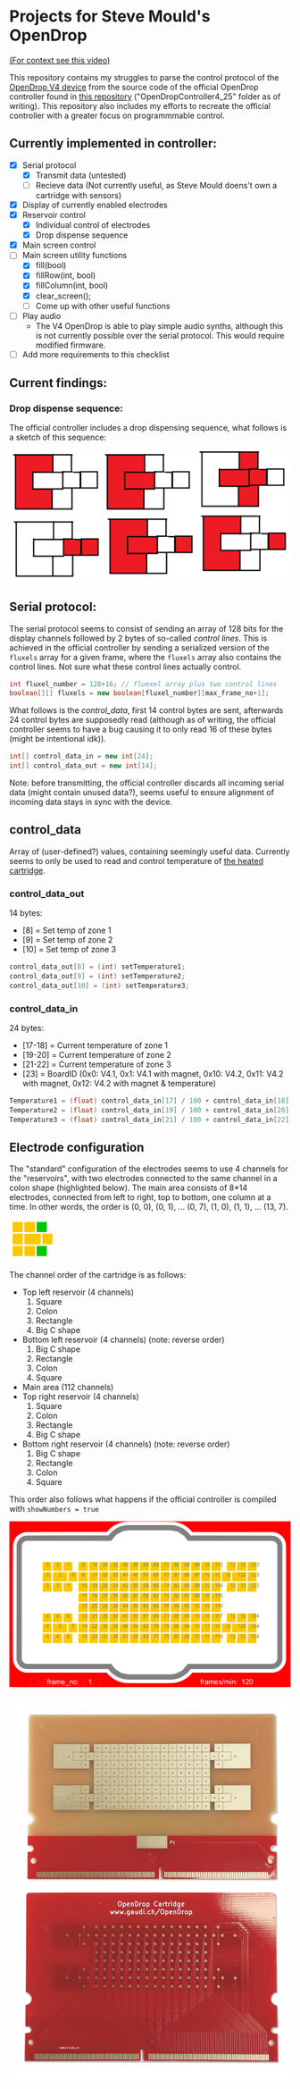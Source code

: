 # Projects for Steve Mould's OpenDrop

[(For context see this video)](https://www.youtube.com/watch?v=rf-efIZI_Dg)

This repository contains my struggles to parse the control protocol of the [OpenDrop V4 device](https://gaudishop.ch/index.php/product-category/opendrop/) from the source code of the official OpenDrop controller found in [this repository](https://github.com/GaudiLabs/OpenDrop) ("OpenDropController4_25" folder as of writing). This repository also includes my efforts to recreate the official controller with a greater focus on programmmable control.

## Currently implemented in controller:

- [x] Serial protocol
  - [x] Transmit data (untested)
  - [ ] Recieve data (Not currently useful, as Steve Mould doens't own a cartridge with sensors)
- [x] Display of currently enabled electrodes
- [x] Reservoir control
  - [x] Individual control of electrodes
  - [x] Drop dispense sequence
- [x] Main screen control
- [ ] Main screen utility functions
  - [x] fill(bool)
  - [x] fillRow(int, bool)
  - [x] fillColumn(int, bool)
  - [x] clear_screen();
  - [ ] Come up with other useful functions
- [ ] Play audio
  - The V4 OpenDrop is able to play simple audio synths, although this is not currently possible over the serial protocol. This would require modified firmware.
- [ ] Add more requirements to this checklist

## Current findings:

### Drop dispense sequence:

The official controller includes a drop dispensing sequence, what follows is a sketch of this sequence:

![Sketch of the drop dispensing sequence](docsMedia/dispense.png)

## Serial protocol:

The serial protocol seems to consist of sending an array of 128 bits for the display channels followed by 2 bytes of so-called _control lines_. This is achieved in the official controller by sending a serialized version of the `fluxels` array for a given frame, where the `fluxels` array also contains the control lines. Not sure what these control lines actually control.

```java
int fluxel_number = 128+16; // fluexel array plus two control lines
boolean[][] fluxels = new boolean[fluxel_number][max_frame_no+1];
```

What follows is the _control_data_, first 14 control bytes are sent, afterwards 24 control bytes are supposedly read (although as of writing, the official controller seems to have a bug causing it to only read 16 of these bytes (might be intentional idk)).

```java
int[] control_data_in = new int[24];
int[] control_data_out = new int[14];
```

Note: before transmitting, the official controller discards all incoming serial data (might contain unused data?), seems useful to ensure alignment of incoming data stays in sync with the device.

## control_data

Array of (user-defined?) values, containing seemingly useful data. Currently seems to only be used to read and control temperature of [the heated cartridge](https://gaudishop.ch/index.php/product/opendrop-v4-cartridge-heated-pads/).

### control_data_out

14 bytes:

- [8] = Set temp of zone 1
- [9] = Set temp of zone 2
- [10] = Set temp of zone 3

```java
control_data_out[8] = (int) setTemperature1;
control_data_out[9] = (int) setTemperature2;
control_data_out[10] = (int) setTemperature3;
```

### control_data_in

24 bytes:

- [17-18] = Current temperature of zone 1
- [19-20] = Current temperature of zone 2
- [21-22] = Current temperature of zone 3
- [23] = BoardID (0x0: V4.1, 0x1: V4.1 with magnet, 0x10: V4.2, 0x11: V4.2 with magnet, 0x12: V4.2 with magnet & temperature)

```java
Temperature1 = (float) control_data_in[17] / 100 + control_data_in[18];
Temperature2 = (float) control_data_in[19] / 100 + control_data_in[20];
Temperature3 = (float) control_data_in[21] / 100 + control_data_in[22];
```

## Electrode configuration

The "standard" configuration of the electrodes seems to use 4 channels for the "reservoirs", with two electrodes connected to the same channel in a colon shape (highlighted below). The main area consists of 8\*14 electrodes, connected from left to right, top to bottom, one column at a time. In other words, the order is (0, 0), (0, 1), ... (0, 7), (1, 0), (1, 1), ... (13, 7).

![These two electrodes are connected to the same channel](docsMedia/dispense_pads_connected.png)

The channel order of the cartridge is as follows:

- Top left reservoir (4 channels)
  1.  Square
  2.  Colon
  3.  Rectangle
  4.  Big C shape
- Bottom left reservoir (4 channels) (note: reverse order)
  1.  Big C shape
  2.  Rectangle
  3.  Colon
  4.  Square
- Main area (112 channels)
- Top right reservoir (4 channels)
  1.  Square
  2.  Colon
  3.  Rectangle
  4.  Big C shape
- Bottom right reservoir (4 channels) (note: reverse order)
  1.  Big C shape
  2.  Rectangle
  3.  Colon
  4.  Square

This order also follows what happens if the official controller is compiled with `showNumbers = true`

![Photo of the official controller with show number enabled](docsMedia/electrodes_show_numbers.png)

![Photo of the two sides of the cartridge pcb, clearly showing the pcb traces](docsMedia/ElectrodeArray.jpg)
